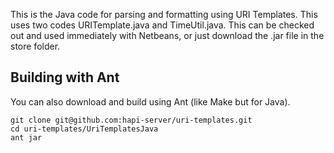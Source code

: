 This is the Java code for parsing and formatting using URI Templates.  This uses two codes URITemplate.java and TimeUtil.java. This can be checked out and used immediately with Netbeans, or just download the .jar file in the store folder. 

## Building with Ant

You can also download and build using Ant (like Make but for Java).  

~~~~~
git clone git@github.com:hapi-server/uri-templates.git
cd uri-templates/UriTemplatesJava
ant jar
~~~~~

